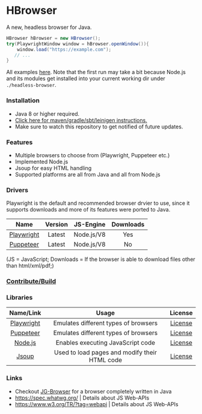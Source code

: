 # HBrowser

A new, headless browser for Java.

```java
HBrowser hBrowser = new HBrowser();
try(PlaywrightWindow window = hBrowser.openWindow()){
    window.load("https://example.com");
   // ...   
}
```
All examples [here](src/test/java/examples).
Note that the first run may take a bit because Node.js and its modules get installed into your current working dir under `./headless-browser`.

### Installation

- Java 8 or higher required.
- [Click here for maven/gradle/sbt/leinigen instructions.](https://jitpack.io/#Osiris-Team/HBrowser/LATEST)
- Make sure to watch this repository to get notified of future updates.

### Features
 - Multiple browsers to choose from (Playwright, Puppeteer etc.)
 - Implemented Node.js
 - Jsoup for easy HTML handling
 - Supported platforms are all from Java and all from Node.js

### Drivers
Playwright is the default and recommended browser drvier to use, since it supports downloads
and more of its features were ported to Java.

| Name | Version| JS-Engine | Downloads |
| :-----: | :-----: | :-----: | :-----:
| [Playwright](https://github.com/microsoft/playwright)| Latest | Node.js/V8 | Yes | No |
| [Puppeteer](https://github.com/puppeteer/puppeteer) | Latest  | Node.js/V8 | No | No |

(JS = JavaScript; Downloads = If the browser is able to download files other than html/xml/pdf;)

### [Contribute/Build](CONTRIBUTE.md)

### Libraries

| Name/Link | Usage | License |
| :-----: | :-----: | :-----: |
| [Playwright](https://github.com/microsoft/playwright) | Emulates different types of browsers | [License](https://github.com/microsoft/playwright/blob/master/LICENSE) |
| [Puppeteer](https://github.com/puppeteer/puppeteer) | Emulates different types of browsers  | [License](https://github.com/puppeteer/puppeteer/blob/main/LICENSE) |
| [Node.js](https://github.com/nodejs/node) | Enables executing JavaScript code | [License](https://github.com/nodejs/node/blob/master/LICENSE) |
| [Jsoup](https://github.com/jhy/jsoup)      | Used to load pages and modify their HTML code      |   [License](https://github.com/jhy/jsoup/blob/master/LICENSE) |

### Links
- Checkout [JG-Browser](https://github.com/Osiris-Team/JG-Browser) for a browser completely written in Java
- https://spec.whatwg.org/ | Details about JS Web-APIs
- https://www.w3.org/TR/?tag=webapi | Details about JS Web-APIs
